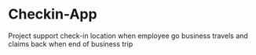 # Checkin-App
Project support check-in location when employee go business travels and claims back when end of business trip
